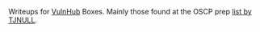 Writeups for <a href="https://www.vulnhub.com/">VulnHub</a> Boxes. Mainly those found at the OSCP prep <a href="https://docs.google.com/spreadsheets/d/1dwSMIAPIam0PuRBkCiDI88pU3yzrqqHkDtBngUHNCw8/edit#gid=0">list by TJNULL</a>.
